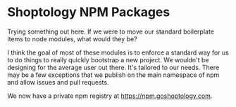 # Shoptology NPM Packages

Trying something out here. If we were to move our standard boilerplate
items to node modules, what would they be?

I think the goal of most of these modules is to enforce a standard way for
us to do things to really quickly bootstrap a new project.
We wouldn't be designing for the average user out there. It's
tailored to our needs. There may be a few exceptions that we publish
on the main namespace of npm and allow issues and pull requests.

We now have a private npm registry at https://npm.goshoptology.com.
